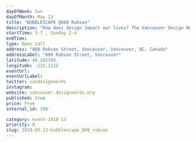 ```yaml
---
dayOfWeek: Sun
dayOfMonth: May 13
title: "BUBBLESCAPE @800 Robson"
description: "How does design impact our lives? The Vancouver Design Nerds and Frida&Frank believe that designed public spaces of play, curiosity and conversations about the issues we care about can have big impact! Visit Bubblescape at Robson Square for 5 days of pop-up experiences. Our daily programming partners will enliven our inflatable bubble spaces, showing you first hand how they use design to create impact. Plus surprise activities and guests to be announced. Watch the nerds on Facebook, Twitter and Instagram as we reveal our BIG plans for VDW!<br> <br> Sponsored by VIVA Vancouver <br> VIVA Vancouver is a program that transforms road spaces into vibrant people spaces.<br> In collaboration with community groups, local businesses, and regional partners, VIVA facilitates short- and long-term street closures, creating public spaces for walking, lounging, and lunching."
startTime: 3-7 , Sunday 2-4
endTime: 
type: Open Call
address: "800 Robson Street, Vancouver, Vancouver, BC, Canada"
addressLabel: "800 Robson Street, Vancouver"
latitude: 49.282393
longitude: -123.1212
eventUrl: 
eventUrlLabel: 
twitter: vandesignnerds
instagram: 
website: vancouver.designnerds.org
published: true
price: Free
internal_id: 398

category: event-2018-13
priority: 0
slug: 2018-05-13-bubblescape_800_robson
---
```

